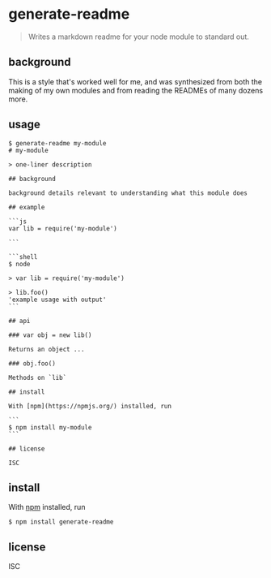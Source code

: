 # generate-readme

> Writes a markdown readme for your node module to standard out.

## background

This is a style that's worked well for me, and was synthesized from both the
making of my own modules and from reading the READMEs of many dozens more.

## usage

    $ generate-readme my-module
    # my-module

    > one-liner description

    ## background

    background details relevant to understanding what this module does

    ## example

    ```js
    var lib = require('my-module')

    ```

    ```shell
    $ node

    > var lib = require('my-module')

    > lib.foo()
    'example usage with output'
    ```

    ## api

    ### var obj = new lib()

    Returns an object ...

    ### obj.foo()

    Methods on `lib`

    ## install

    With [npm](https://npmjs.org/) installed, run

    ```
    $ npm install my-module
    ```

    ## license

    ISC

## install

With [npm](https://npmjs.org/) installed, run

```
$ npm install generate-readme
```

## license

ISC
